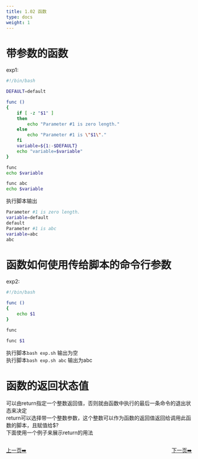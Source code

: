 ```yaml
---
title: 1.02 函数   
type: docs
weight: 1
---
```


# 带参数的函数  
exp1:   
```bash
#!/bin/bash

DEFAULT=default

func () 
{
    if [ -z "$1" ]
    then
        echo "Parameter #1 is zero length."
    else
        echo "Parameter #1 is \"$1\"."
    fi
    variable=${1:-$DEFAULT}
    echo "variable=$variable"
}

func  
echo $variable

func abc
echo $variable
```   
执行脚本输出   
```bash
Parameter #1 is zero length.
variable=default
default
Parameter #1 is abc   
variable=abc   
abc  
```  

# 函数如何使用传给脚本的命令行参数   
exp2:   
```bash
#!/bin/bash

func () 
{
    echo $1
}

func

func $1   
```   
执行脚本`bash exp.sh`   输出为空   
执行脚本`bash exp.sh abc` 输出为abc   

# 函数的返回状态值   
可以由return指定一个整数返回值，否则就由函数中执行的最后一条命令的退出状态来决定   
return可以选择带一个整数参数，这个整数可以作为函数的返回值返回给调用此函数的脚本，且赋值给$?    
下面使用一个例子来展示return的用法   





<div style="display: flex;justify-content: space-between;align-items: center;">
<p><a href="https://books.linuxwt.com/linuxwtabs/ChapterOne/Function_DiaoYong">上一页➡️</a></p>
<p><a href="https://books.linuxwt.com/linuxwtabs/ChapterOne/">下一页➡️</a></p>
</div>